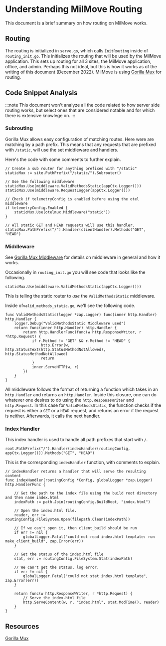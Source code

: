# Understanding MilMove Routing

This document is a brief summary on how routing on MilMove works.

## Routing

The routing is initialized in `serve.go`, which calls `InitRouting` inside of `routing_init.go`. This initializes the routing that will be used by the MilMove application. This sets up routing for all 3 sites, the MilMove application, office, and admin. Perhaps this not ideal, but this is how it works as of the writing of this document (December 2022).
MilMove is using [Gorilla Mux](https://github.com/gorilla/mux) for routing.

## Code Snippet Analysis

:::note
This document won't analyze all the code related to how server side routing works, but select ones that are considered notable and for which there is extensive knowlege on.
:::

### Subrouting

Gorilla Mux allows easy configuration of matching routes.
Here were are matching by a path prefix. This means that any requests that are prefixed with `/static`, will use the set middleware and handlers.

Here's the code with some comments to further explain.

```golang
// Create a sub router for anything prefixed with "/static"
staticMux := site.PathPrefix("/static/").Subrouter()

// Use the following middleware
staticMux.Use(middleware.ValidMethodsStatic(appCtx.Logger()))
staticMux.Use(middleware.RequestLogger(appCtx.Logger()))

// Check if telemetryConfig is enabled before using the otel middleware
if telemetryConfig.Enabled {
    staticMux.Use(otelmux.Middleware("static"))
}

// All static GET and HEAD requests will use this handler.
staticMux.PathPrefix("/").Handler(clientHandler).Methods("GET", "HEAD")
```

### Middleware

See [Gorilla Mux Middleware](https://github.com/gorilla/mux#middleware) for details on middleware in general and how it works.

Occasionally in `routing_init.go` you will see code that looks like the following.

```golang
staticMux.Use(middleware.ValidMethodsStatic(appCtx.Logger()))
```

This is telling the static router to _use_ the `ValidMethodsStatic` middleware.

Inside of`valid_methods_static.go`, we'll see the following code.

```golang
func ValidMethodsStatic(logger *zap.Logger) func(inner http.Handler) http.Handler {
	logger.Debug("ValidMethodsStatic Middleware used")
	return func(inner http.Handler) http.Handler {
		return http.HandlerFunc(func(w http.ResponseWriter, r *http.Request) {
			if r.Method != "GET" && r.Method != "HEAD" {
				http.Error(w, http.StatusText(http.StatusMethodNotAllowed), http.StatusMethodNotAllowed)
				return
			}
			inner.ServeHTTP(w, r)
		})
	}
}
```

All middleware follows the format of returning a function which takes in an `http.Handler` and returns an `http.Handler`.
Inside this closure, one can do whatever one desires to do using the `http.ResponseWriter` and `http.Request`.
In this case for `ValidMethodsStatic`, the function checks if the request is either a `GET` or a `HEAD` request, and returns an error if the request is neither. Afterwards, it calls the next handler.

### Index Handler

This index handler is used to handle all path prefixes that start with `/`.

```golang
root.PathPrefix("/").Handler(indexHandler(routingConfig, appCtx.Logger())).Methods("GET", "HEAD")
```

This is the corresponding `indexHandler` function, with comments to explain.

```golang
// indexHandler returns a handler that will serve the resulting content
func indexHandler(routingConfig *Config, globalLogger *zap.Logger) http.HandlerFunc {

    // Get the path to the index file using the build root directory and then name index.html
	indexPath := path.Join(routingConfig.BuildRoot, "index.html")

    // Open the index.html file.
	reader, err := routingConfig.FileSystem.Open(filepath.Clean(indexPath))

    // If we can't open it, then client_build should be run
	if err != nil {
		globalLogger.Fatal("could not read index.html template: run make client_build", zap.Error(err))
	}

    // Get the status of the index.html file
	stat, err := routingConfig.FileSystem.Stat(indexPath)

    // We can't get the status, log error.
	if err != nil {
		globalLogger.Fatal("could not stat index.html template", zap.Error(err))
	}

	return func(w http.ResponseWriter, r *http.Request) {
        // Serve the index.html file
		http.ServeContent(w, r, "index.html", stat.ModTime(), reader)
	}
}
```

## Resources

[Gorilla Mux](https://github.com/gorilla/mux)

